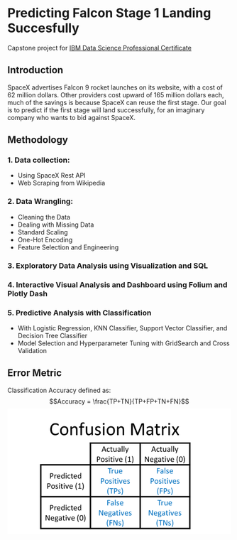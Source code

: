 # Predicting Falcon Stage 1 Landing Succesfully
Capstone project for [IBM Data Science Professional Certificate](https://www.coursera.org/professional-certificates/ibm-data-science)

## Introduction
SpaceX advertises Falcon 9 rocket launches on its website, with a cost of 62 million dollars.
Other providers cost upward of 165 million dollars each, much of the savings is because SpaceX can reuse the first stage.
Our goal is to predict if the first stage will land successfully, for an imaginary company who wants to bid against SpaceX.

## Methodology
### 1. Data collection:
  - Using SpaceX Rest API
  - Web Scraping from Wikipedia
  ### 2. Data Wrangling:
  - Cleaning the Data
  - Dealing with Missing Data
  - Standard Scaling
  - One-Hot Encoding
  - Feature Selection and Engineering
  ### 3. Exploratory Data Analysis using Visualization and SQL
  ### 4. Interactive Visual Analysis and Dashboard using Folium and Plotly Dash
  ### 5. Predictive Analysis with Classification
  - With Logistic Regression, KNN Classifier, Support Vector Classifier, and Decision Tree Classifier
  - Model Selection and Hyperparameter Tuning with GridSearch and Cross Validation

## Error Metric
Classification Accuracy defined as:
$$Accuracy = \frac{TP+TN}{TP+FP+TN+FN}$$
![Confusion Matrix](https://github.com/DenizK00/Predicting-Falcon-Stage-1-Landing-Succesfully/blob/f75215381cd7ac751c6879a8021fb758db06848a/confusion-matrix.png)



